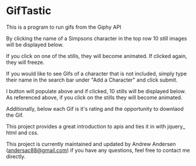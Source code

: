 # GifTastic

This is a program to run gifs from the Giphy API

By clicking the name of a Simpsons character in the top row 10 still images will be displayed below. 

If you click on one of the stills, they will become animated. If clicked again, they will freeze.

If you would like to see Gifs of a character that is not included, simply type their name in the search bar under "Add a Character" and click submit. 

I button will populate above and if clicked, 10 stills will be displayed below. As referenced above, if you click on the stills they will become animated.

Additionally, below each Gif is it's rating and the opportunity to downlaod the Gif.

This project provides a great introduction to apis and ties it in with jquery,, html and css.

This project is currently maintained and updated by Andrew Andersen (andersac88@gmail.com) if you have any questions, feel free to contact me directly.

